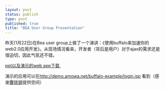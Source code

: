 ```yaml
--- 
layout: post
status: publish
type: post
published: true
title: "BEA User Group Presentation"
---
```

昨天(1月22日)在Bea user group上做了一个演讲：《使用buffalo来加速你的web2.0应用开发》。从现场情况看来，开发者（背后是用户）对于ajax的需求还是很迫切，因此气氛还不错。

<a title="buffalo-presentation" href="/files/buffalo-presentation.rar">ppt以及演示的web app下载 </a>

演示的应用可以在<a href="http://demo.amowa.net/buffalo-example/login.jsp">http://demo.amowa.net/buffalo-example/login.jsp</a> 看到（感谢<a href="http://www.redsaga.com">曹晓钢</a>提供空间）
